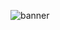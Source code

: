 
![banner](https://user-images.githubusercontent.com/51129378/201497434-59007c57-4a18-4508-92f8-d15a47eeb73d.png)

